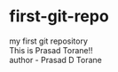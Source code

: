 # first-git-repo
my first git repository
<br>
This is Prasad Torane!!
<br>
author - Prasad D Torane
